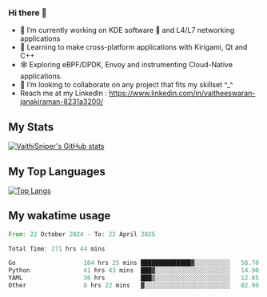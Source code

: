 ### Hi there 👋

- 🔭 I’m currently working on KDE software 💓 and L4/L7 networking applications 
- 📖 Learning to make cross-platform applications with Kirigami, Qt and C++
- 🕸️ Exploring eBPF/DPDK, Envoy and instrumenting Cloud-Native applications. 
- 👯 I’m looking to collaborate on any project that fits my skillset ^_^
- Reach me at my LinkedIn : https://www.linkedin.com/in/vaitheeswaran-janakiraman-8231a3200/

## My Stats
[![VaithiSniper's GitHub stats](https://github-readme-stats.vercel.app/api?username=VaithiSniper&hide=stars&theme=radical)](https://github.com/anuraghazra/github-readme-stats)

## My Top Languages

[![Top Langs](https://github-readme-stats.vercel.app/api/top-langs/?username=VaithiSniper&layout=compact)](https://github.com/anuraghazra/github-readme-stats)

## My wakatime usage

<!--START_SECTION:waka-->

```rust
From: 22 October 2024 - To: 22 April 2025

Total Time: 271 hrs 44 mins

Go                   164 hrs 25 mins ██████████████▓░░░░░░░░░░   58.70 %
Python               41 hrs 43 mins  ███▓░░░░░░░░░░░░░░░░░░░░░   14.90 %
YAML                 36 hrs          ███▒░░░░░░░░░░░░░░░░░░░░░   12.85 %
Other                8 hrs 22 mins   ▓░░░░░░░░░░░░░░░░░░░░░░░░   02.99 %
```

<!--END_SECTION:waka-->
